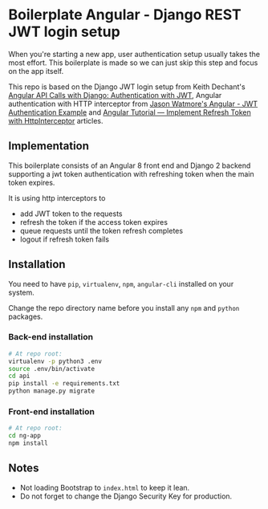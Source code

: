# Boilerplate Angular - Django REST JWT login setup

When you're starting a new app, user authentication setup usually takes the most effort. This boilerplate is made so we can just skip this step and focus on the app itself.

This repo is based on the Django JWT login setup from Keith Dechant's [Angular API Calls with Django: Authentication with JWT](https://www.metaltoad.com/blog/angular-api-calls-django-authentication-jwt), Angular authentication with HTTP interceptor from [Jason Watmore's Angular - JWT Authentication Example](https://jasonwatmore.com/post/2018/11/16/angular-7-jwt-authentication-example-tutorial#authentication-service-ts) and [Angular Tutorial — Implement Refresh Token with HttpInterceptor](https://itnext.io/angular-tutorial-implement-refresh-token-with-httpinterceptor-bfa27b966f57) articles. 


## Implementation

This boilerplate consists of an Angular 8 front end and Django 2 backend supporting a jwt token authentication with refreshing token when the main token expires.

It is using http interceptors to
- add JWT token to the requests
- refresh the token if the access token expires
- queue requests until the token refresh completes
- logout if refresh token fails

## Installation

You need to have `pip`, `virtualenv`, `npm`, `angular-cli` installed on your system. 

Change the repo directory name before you install any `npm` and `python` packages.
### Back-end installation

```sh
# At repo root:
virtualenv -p python3 .env
source .env/bin/activate
cd api
pip install -e requirements.txt
python manage.py migrate
```

### Front-end installation
```sh
# At repo root:
cd ng-app
npm install
```

## Notes
- Not loading Bootstrap to `index.html` to keep it lean.
- Do not forget to change the Django Security Key for production.
